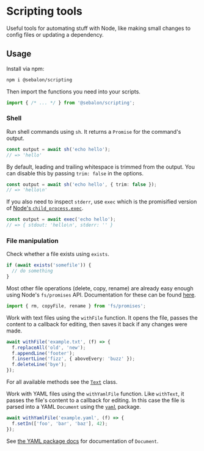 # Scripting tools

Useful tools for automating stuff with Node, like making small changes to config files or updating a dependency.

## Usage

Install via npm:

```sh
npm i @sebalon/scripting
```

Then import the functions you need into your scripts.

```ts
import { /* ... */ } from '@sebalon/scripting';
```

### Shell

Run shell commands using `sh`. It returns a `Promise` for the command's output.

```ts
const output = await sh('echo hello');
// => 'hello'
```

By default, leading and trailing whitespace is trimmed from the output. You can disable this by passing `trim: false` in the options.

```ts
const output = await sh('echo hello', { trim: false });
// => 'hello\n'
```

If you also need to inspect `stderr`, use `exec` which is the promisified version of [Node's `child_process.exec`](https://nodejs.org/api/child_process.html#child_processexeccommand-options-callback).

```ts
const output = await exec('echo hello');
// => { stdout: 'hello\n', stderr: '' }
```

### File manipulation

Check whether a file exists using `exists`.

```ts
if (await exists('somefile')) {
  // do something
}
```

Most other file operations (delete, copy, rename) are already easy enough using Node's `fs/promises` API. Documentation for these can be found [here](https://nodejs.org/api/fs.html#promises-api).

```ts
import { rm, copyFile, rename } from 'fs/promises';
```

Work with text files using the `withFile` function. It opens the file, passes the content to a callback for editing, then saves it back if any changes were made.

```ts
await withFile('example.txt', (f) => {
  f.replaceAll('old', 'new');
  f.appendLine('footer');
  f.insertLine('fizz', { aboveEvery: 'buzz' });
  f.deleteLine('bye');
});
```

For all available methods see the [`Text`](src/text.ts) class.

Work with YAML files using the `withYamlFile` function. Like `withText`, it passes the file's content to a callback for editing. In this case the file is parsed into a YAML `Document` using the [`yaml`](https://www.npmjs.com/package/yaml) package.

```ts
await withYamlFile('example.yaml', (f) => {
  f.setIn(['foo', 'bar', 'baz'], 42);
});
```

See [the YAML package docs](https://eemeli.org/yaml/#documents) for documentation of `Document`.
